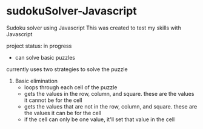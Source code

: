 # sudokuSolver-Javascript
Sudoku solver using Javascript
This was created to test my skills with Javascript

project status: in progress
- can solve basic puzzles

currently uses two strategies to solve the puzzle
1. Basic elimination
   -  loops through each cell of the puzzle
   -  gets the values in the row, column, and square. these are the values it cannot be for the cell
   -  gets the values that are not in the row, column, and square. these are the values it can be for the cell
   -  if the cell can only be one value, it'll set that value in the cell
